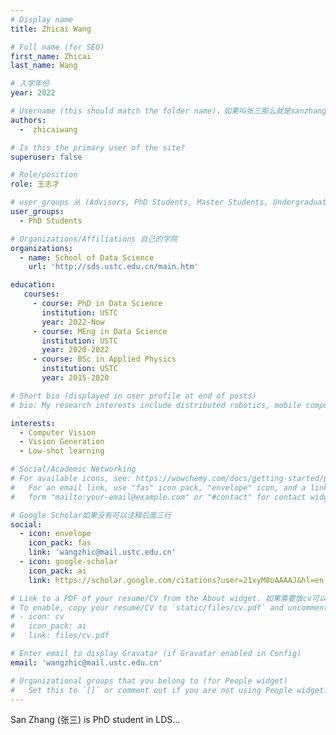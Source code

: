 ```yaml
---
# Display name
title: Zhicai Wang

# Full name (for SEO)
first_name: Zhicai
last_name: Wang

# 入学年份
year: 2022

# Username (this should match the folder name)，如果叫张三那么就是sanzhang
authors:
  -  zhicaiwang

# Is this the primary user of the site? 
superuser: false

# Role/position 
role: 王志才

# user_groups 从 (Advisors, PhD Students, Master Students, Undergraduate) 从这四个里面选
user_groups:
  - PhD Students

# Organizations/Affiliations 自己的学院
organizations:
  - name: School of Data Science 
    url: 'http://sds.ustc.edu.cn/main.htm'

education:
   courses:
     - course: PhD in Data Science 
       institution: USTC
       year: 2022-Now
     - course: MEng in Data Science 
       institution: USTC
       year: 2020-2022
     - course: BSc in Applied Physics
       institution: USTC
       year: 2015-2020

# Short bio (displayed in user profile at end of posts)
# bio: My research interests include distributed robotics, mobile computing and programmable matter.

interests:
  - Computer Vision
  - Vision Generation
  - Low-shot learning

# Social/Academic Networking
# For available icons, see: https://wowchemy.com/docs/getting-started/page-builder/#icons
#   For an email link, use "fas" icon pack, "envelope" icon, and a link in the
#   form "mailto:your-email@example.com" or "#contact" for contact widget.

# Google Scholar如果没有可以注释后面三行
social:
  - icon: envelope
    icon_pack: fas
    link: 'wangzhic@mail.ustc.edu.cn'
  - icon: google-scholar
    icon_pack: ai
    link: https://scholar.google.com/citations?user=21xyM8oAAAAJ&hl=en

# Link to a PDF of your resume/CV from the About widget. 如果需要放cv可以发给我
# To enable, copy your resume/CV to `static/files/cv.pdf` and uncomment the lines below.
# - icon: cv
#   icon_pack: ai
#   link: files/cv.pdf

# Enter email to display Gravatar (if Gravatar enabled in Config)
email: 'wangzhic@mail.ustc.edu.cn'

# Organizational groups that you belong to (for People widget)
#   Set this to `[]` or comment out if you are not using People widget.
---
```


San Zhang (张三) is  PhD student in LDS...
